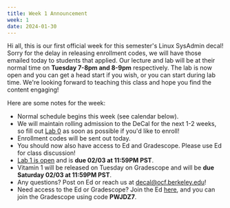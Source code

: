 ```yaml
---
title: Week 1 Announcement
week: 1
date: 2024-01-30
---
```


Hi all, this is our first official week for this semester's Linux SysAdmin
decal! Sorry for the delay in releasing enrollment codes, we will have those
emailed today to students that applied. Our lecture and lab will be at their
normal time on **Tuesday 7-8pm and 8-9pm** respectively. The lab is now open
and you can get a head start if you wish, or you can start during lab time.
We're looking forward to teaching this class and hope you find the content
engaging!

Here are some notes for the week:

- Normal schedule begins this week (see calendar below).
- We will maintain rolling admission to the DeCal for the next 1-2 weeks, so fill out [Lab 0](https://forms.gle/rdhQ48jTEvqPf8Lz9) as soon as possible if you'd like to enroll!
- Enrollment codes will be sent out today.
- You should now also have access to Ed and Gradescope. Please use Ed for class discussion!
- [Lab 1 is open](https://decal.ocf.berkeley.edu/labs/1) and is **due 02/03 at 11:59PM PST**.
- Vitamin 1 will be released on Tuesday on Gradescope and will be **due Saturday 02/03 at 11:59PM PST**.
- Any questions? Post on Ed or reach us at [decal@ocf.berkeley.edu](mailto:decal@ocf.berkeley.edu)!
- Need access to the Ed or Gradescope? Join the Ed [here](https://edstem.org/us/join/HXhawH), and you can join the Gradescope using code **PWJDZ7**.
